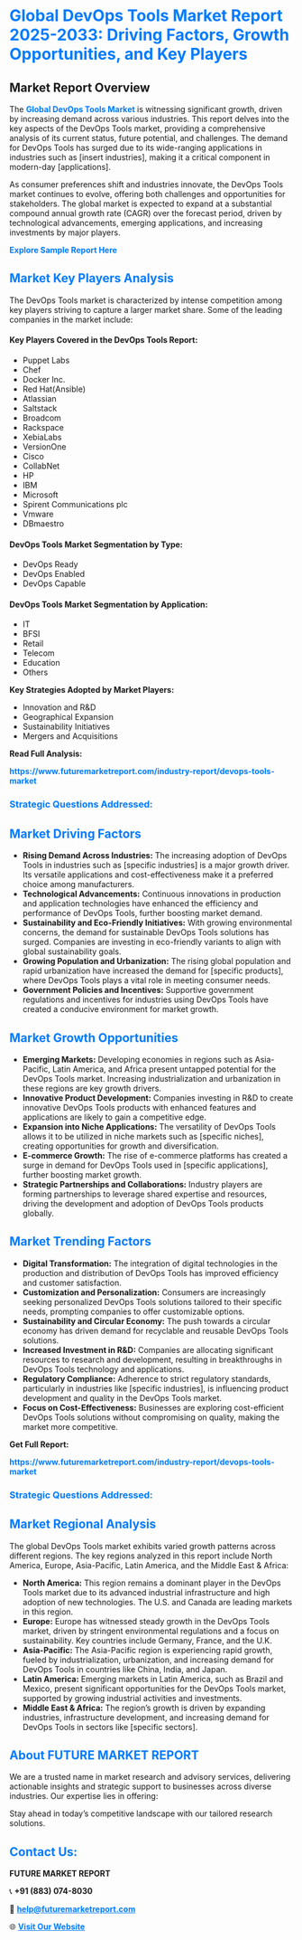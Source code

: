 <h1 style="color: #007BFF;">Global DevOps Tools Market Report 2025-2033: Driving Factors, Growth Opportunities, and Key Players</h1>

<section id="overview">
<h2>Market Report Overview</h2>
<p>The <a href="https://www.futuremarketreport.com/industry-report/devops-tools-market" style="color: #007BFF; text-decoration: none;"><strong>Global DevOps Tools Market</strong></a> is witnessing significant growth, driven by increasing demand across various industries. This report delves into the key aspects of the DevOps Tools market, providing a comprehensive analysis of its current status, future potential, and challenges. The demand for DevOps Tools has surged due to its wide-ranging applications in industries such as [insert industries], making it a critical component in modern-day [applications].</p>
<p>As consumer preferences shift and industries innovate, the DevOps Tools market continues to evolve, offering both challenges and opportunities for stakeholders. The global market is expected to expand at a substantial compound annual growth rate (CAGR) over the forecast period, driven by technological advancements, emerging applications, and increasing investments by major players.</p>
</section>

<section id="overview">
<p><a href="https://www.futuremarketreport.com/request-sample/reportId=42846" style="color: #007BFF; text-decoration: none;"><strong>Explore Sample Report Here</strong></a></p>
</section>

<section id="key-players">
<h2 style="color: #007BFF;">Market Key Players Analysis</h2>
<p>The DevOps Tools market is characterized by intense competition among key players striving to capture a larger market share. Some of the leading companies in the market include:</p>
<h4>Key Players Covered in the DevOps Tools Report:</h4>
<ul><li>Puppet Labs</li><li>Chef</li><li>Docker Inc.</li><li>Red Hat(Ansible)</li><li>Atlassian</li><li>Saltstack</li><li>Broadcom</li><li>Rackspace</li><li>XebiaLabs</li><li>VersionOne</li><li>Cisco</li><li>CollabNet</li><li>HP</li><li>IBM</li><li>Microsoft</li><li>Spirent Communications plc</li><li>Vmware</li><li>DBmaestro</li></ul>
<h4>DevOps Tools Market Segmentation by Type:</h4>
<ul><li>DevOps Ready</li><li>DevOps Enabled</li><li>DevOps Capable</li></ul>

<h4>DevOps Tools Market Segmentation by Application:</h4>
<ul><li>IT</li><li>BFSI</li><li>Retail</li><li>Telecom</li><li>Education</li><li>Others</li></ul>
<p><strong>Key Strategies Adopted by Market Players:</strong></p>
<ul>
<li>Innovation and R&D</li>
<li>Geographical Expansion</li>
<li>Sustainability Initiatives</li>
<li>Mergers and Acquisitions</li>
</ul>
</section>

<section>
<p><strong>Read Full Analysis: </strong></p><a href="https://www.futuremarketreport.com/industry-report/devops-tools-market" style="color: #007BFF; text-decoration: none;"><strong>https://www.futuremarketreport.com/industry-report/devops-tools-market</strong></a>
<h3 style="color: #007BFF;">Strategic Questions Addressed:</h3>
</section>

<section id="driving-factors">
<h2 style="color: #007BFF;">Market Driving Factors</h2>
<ul>
<li><strong>Rising Demand Across Industries:</strong> The increasing adoption of DevOps Tools in industries such as [specific industries] is a major growth driver. Its versatile applications and cost-effectiveness make it a preferred choice among manufacturers.</li>
<li><strong>Technological Advancements:</strong> Continuous innovations in production and application technologies have enhanced the efficiency and performance of DevOps Tools, further boosting market demand.</li>
<li><strong>Sustainability and Eco-Friendly Initiatives:</strong> With growing environmental concerns, the demand for sustainable DevOps Tools solutions has surged. Companies are investing in eco-friendly variants to align with global sustainability goals.</li>
<li><strong>Growing Population and Urbanization:</strong> The rising global population and rapid urbanization have increased the demand for [specific products], where DevOps Tools plays a vital role in meeting consumer needs.</li>
<li><strong>Government Policies and Incentives:</strong> Supportive government regulations and incentives for industries using DevOps Tools have created a conducive environment for market growth.</li>
</ul>
</section>

<section id="growth-opportunities">
<h2 style="color: #007BFF;">Market Growth Opportunities</h2>
<ul>
<li><strong>Emerging Markets:</strong> Developing economies in regions such as Asia-Pacific, Latin America, and Africa present untapped potential for the DevOps Tools market. Increasing industrialization and urbanization in these regions are key growth drivers.</li>
<li><strong>Innovative Product Development:</strong> Companies investing in R&D to create innovative DevOps Tools products with enhanced features and applications are likely to gain a competitive edge.</li>
<li><strong>Expansion into Niche Applications:</strong> The versatility of DevOps Tools allows it to be utilized in niche markets such as [specific niches], creating opportunities for growth and diversification.</li>
<li><strong>E-commerce Growth:</strong> The rise of e-commerce platforms has created a surge in demand for DevOps Tools used in [specific applications], further boosting market growth.</li>
<li><strong>Strategic Partnerships and Collaborations:</strong> Industry players are forming partnerships to leverage shared expertise and resources, driving the development and adoption of DevOps Tools products globally.</li>
</ul>
</section>

<section id="trending-factors">
<h2 style="color: #007BFF;">Market Trending Factors</h2>
<ul>
<li><strong>Digital Transformation:</strong> The integration of digital technologies in the production and distribution of DevOps Tools has improved efficiency and customer satisfaction.</li>
<li><strong>Customization and Personalization:</strong> Consumers are increasingly seeking personalized DevOps Tools solutions tailored to their specific needs, prompting companies to offer customizable options.</li>
<li><strong>Sustainability and Circular Economy:</strong> The push towards a circular economy has driven demand for recyclable and reusable DevOps Tools solutions.</li>
<li><strong>Increased Investment in R&D:</strong> Companies are allocating significant resources to research and development, resulting in breakthroughs in DevOps Tools technology and applications.</li>
<li><strong>Regulatory Compliance:</strong> Adherence to strict regulatory standards, particularly in industries like [specific industries], is influencing product development and quality in the DevOps Tools market.</li>
<li><strong>Focus on Cost-Effectiveness:</strong> Businesses are exploring cost-efficient DevOps Tools solutions without compromising on quality, making the market more competitive.</li>
</ul>
</section>

<section>
<p><strong>Get Full Report: </strong></p><a href="https://www.futuremarketreport.com/industry-report/devops-tools-market" style="color: #007BFF; text-decoration: none;"><strong>https://www.futuremarketreport.com/industry-report/devops-tools-market</strong></a>
<h3 style="color: #007BFF;">Strategic Questions Addressed:</h3>
</section>


<section id="regional-analysis">
<h2 style="color: #007BFF;">Market Regional Analysis</h2>
<p>The global DevOps Tools market exhibits varied growth patterns across different regions. The key regions analyzed in this report include North America, Europe, Asia-Pacific, Latin America, and the Middle East & Africa:</p>
<ul>
<li><strong>North America:</strong> This region remains a dominant player in the DevOps Tools market due to its advanced industrial infrastructure and high adoption of new technologies. The U.S. and Canada are leading markets in this region.</li>
<li><strong>Europe:</strong> Europe has witnessed steady growth in the DevOps Tools market, driven by stringent environmental regulations and a focus on sustainability. Key countries include Germany, France, and the U.K.</li>
<li><strong>Asia-Pacific:</strong> The Asia-Pacific region is experiencing rapid growth, fueled by industrialization, urbanization, and increasing demand for DevOps Tools in countries like China, India, and Japan.</li>
<li><strong>Latin America:</strong> Emerging markets in Latin America, such as Brazil and Mexico, present significant opportunities for the DevOps Tools market, supported by growing industrial activities and investments.</li>
<li><strong>Middle East & Africa:</strong> The region’s growth is driven by expanding industries, infrastructure development, and increasing demand for DevOps Tools in sectors like [specific sectors].</li>
</ul>
</section>

<footer>
<h2 style="color: #007BFF;">About FUTURE MARKET REPORT</h2>
<p>We are a trusted name in market research and advisory services, delivering actionable insights and strategic support to businesses across diverse industries. Our expertise lies in offering:</p>

<p>Stay ahead in today’s competitive landscape with our tailored research solutions.</p>

<h2 style="color: #007BFF;">Contact Us:</h2>
<p><strong>FUTURE MARKET REPORT</strong></p>
<p>📞 <strong>+91 (883) 074-8030</strong></p>
<p>📧 <strong><a href="mailto:help@futuremarketreport.com" style="color: #007BFF;">help@futuremarketreport.com</a></strong></p>
<p>🌐 <strong><a href="https://www.futuremarketreport.com/" style="color: #007BFF;">Visit Our Website</a></strong></p>
</footer>